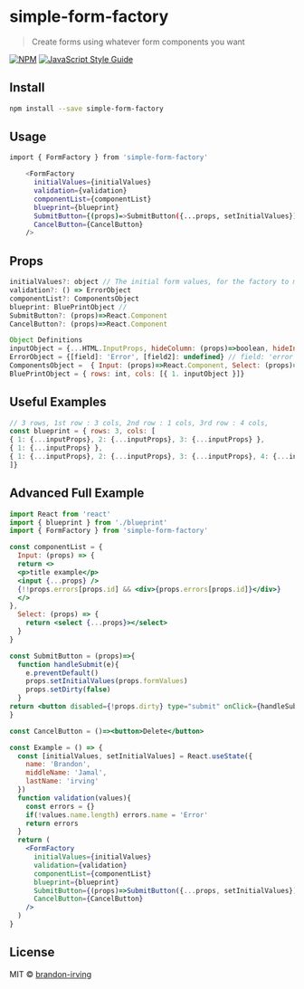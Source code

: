 # simple-form-factory

> Create forms using whatever form components you want

[![NPM](https://img.shields.io/npm/v/simple-form-factory.svg)](https://www.npmjs.com/package/simple-form-factory) [![JavaScript Style Guide](https://img.shields.io/badge/code_style-standard-brightgreen.svg)](https://standardjs.com)

## Install

```bash
npm install --save simple-form-factory
```

## Usage

```bash
import { FormFactory } from 'simple-form-factory'

    <FormFactory
      initialValues={initialValues}
      validation={validation}
      componentList={componentList}
      blueprint={blueprint}
      SubmitButton={(props)=>SubmitButton({...props, setInitialValues})}
      CancelButton={CancelButton}
    />
```

## Props
```jsx
initialValues?: object // The initial form values, for the factory to manage
validation?: () => ErrorObject 
componentList?: ComponentsObject 
blueprint: BluePrintObject // 
SubmitButton?: (props)=>React.Component
CancelButton?: (props)=>React.Component

Object Definitions
inputObject = {...HTML.InputProps, hideColumn: (props)=>boolean, hideInput: (props)=>boolean } // id && type are required
ErrorObject = {[field]: 'Error', [field2]: undefined} // field: 'error message'
ComponentsObject =  { Input: (props)=>React.Component, Select: (props)=>React.Component} // props has all the input props, errors and value
BluePrintObject = { rows: int, cols: [{ 1. inputObject }]}
```
## Useful Examples
```jsx
// 3 rows, 1st row : 3 cols, 2nd row : 1 cols, 3rd row : 4 cols, 
const blueprint = { rows: 3, cols: [
{ 1: {...inputProps}, 2: {...inputProps}, 3: {...inputProps} },
{ 1: {...inputProps} },
{ 1: {...inputProps}, 2: {...inputProps}, 3: {...inputProps}, 4: {...inputProps} },
]}

```
## Advanced Full Example
```jsx
import React from 'react'
import { blueprint } from './blueprint'
import { FormFactory } from 'simple-form-factory'

const componentList = {
  Input: (props) => {    
  return <>
  <p>title example</p>
  <input {...props} />
  {!!props.errors[props.id] && <div>{props.errors[props.id]}</div>}
  </>
},
  Select: (props) => {
    return <select {...props}></select>
  }
}

const SubmitButton = (props)=>{
  function handleSubmit(e){
    e.preventDefault()
    props.setInitialValues(props.formValues)
    props.setDirty(false)
  }
return <button disabled={!props.dirty} type="submit" onClick={handleSubmit}>Submit</button>
}

const CancelButton = ()=><button>Delete</button>

const Example = () => {
  const [initialValues, setInitialValues] = React.useState({
    name: 'Brandon',
    middleName: 'Jamal',
    lastName: 'irving'
  })
  function validation(values){
    const errors = {}
    if(!values.name.length) errors.name = 'Error'
    return errors
  }
  return (
    <FormFactory
      initialValues={initialValues}
      validation={validation}
      componentList={componentList}
      blueprint={blueprint}
      SubmitButton={(props)=>SubmitButton({...props, setInitialValues})}
      CancelButton={CancelButton}
    />
  )
}


```

## License

MIT © [brandon-irving](https://github.com/brandon-irving)
